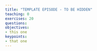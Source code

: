 ```yaml
---
title: "TEMPLATE EPISODE - TO BE HIDDEN"
teaching: 0
exercises: 20
questions:
objectives:
- this one
keypoints:
- that one
---
```


